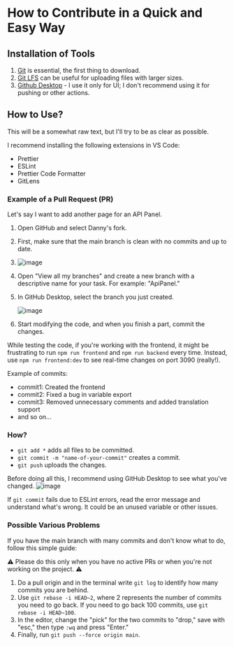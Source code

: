 # How to Contribute in a Quick and Easy Way

## Installation of Tools

1. [Git](https://git-scm.com/downloads) is essential, the first thing to download.
2. [Git LFS](https://git-lfs.com/) can be useful for uploading files with larger sizes.
3. [Github Desktop](https://desktop.github.com/) - I use it only for UI; I don't recommend using it for pushing or other actions.

## How to Use?

This will be a somewhat raw text, but I'll try to be as clear as possible.

I recommend installing the following extensions in VS Code:
- Prettier
- ESLint
- Prettier Code Formatter
- GitLens

### Example of a Pull Request (PR)

Let's say I want to add another page for an API Panel.

1. Open GitHub and select Danny's fork.
2. First, make sure that the main branch is clean with no commits and up to date.
3. 
   ![image](https://github.com/Berry-13/LibreChat/assets/81851188/4d627ee7-0f59-458f-8723-4f0eae447dd9)
   
4. Open "View all my branches" and create a new branch with a descriptive name for your task. For example: "ApiPanel."
5. In GitHub Desktop, select the branch you just created.

   ![image](https://github.com/Berry-13/LibreChat/assets/81851188/dd4374b8-419a-4406-97a3-999ba4118397)
   
6. Start modifying the code, and when you finish a part, commit the changes.

While testing the code, if you're working with the frontend, it might be frustrating to run `npm run frontend` and `npm run backend` every time. Instead, use `npm run frontend:dev` to see real-time changes on port 3090 (really!).

Example of commits:
- commit1: Created the frontend
- commit2: Fixed a bug in variable export
- commit3: Removed unnecessary comments and added translation support
- and so on...

### How?

- `git add *` adds all files to be committed.
- `git commit -m "name-of-your-commit"` creates a commit.
- `git push` uploads the changes.

Before doing all this, I recommend using GitHub Desktop to see what you've changed.
   ![image](https://github.com/Berry-13/LibreChat/assets/81851188/a04a7e81-7c75-4c77-8463-d35f603bedf7)

If `git commit` fails due to ESLint errors, read the error message and understand what's wrong. It could be an unused variable or other issues.

### Possible Various Problems

If you have the main branch with many commits and don't know what to do, follow this simple guide:

⚠️ Please do this only when you have no active PRs or when you're not working on the project. ⚠️

1. Do a pull origin and in the terminal write `git log` to identify how many commits you are behind.
2. Use `git rebase -i HEAD~2`, where 2 represents the number of commits you need to go back. If you need to go back 100 commits, use `git rebase -i HEAD~100`.
3. In the editor, change the "pick" for the two commits to "drop," save with "esc," then type `:wq` and press "Enter."
4. Finally, run `git push --force origin main`.
